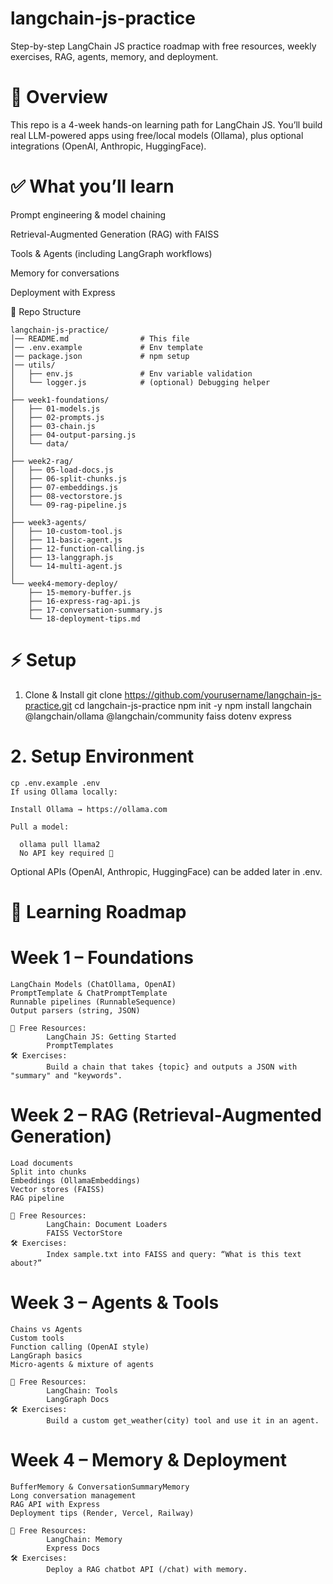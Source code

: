 # langchain-js-practice

Step-by-step LangChain JS practice roadmap with free resources, weekly exercises, RAG, agents, memory, and deployment.

# 🌟 Overview

This repo is a 4-week hands-on learning path for LangChain JS.
You’ll build real LLM-powered apps using free/local models (Ollama), plus optional integrations (OpenAI, Anthropic, HuggingFace).

# ✅ What you’ll learn

Prompt engineering & model chaining

Retrieval-Augmented Generation (RAG) with FAISS

Tools & Agents (including LangGraph workflows)

Memory for conversations

Deployment with Express

📂 Repo Structure

    langchain-js-practice/
    │── README.md                # This file
    │── .env.example             # Env template
    │── package.json             # npm setup
    │── utils/
    │   ├── env.js               # Env variable validation
    │   └── logger.js            # (optional) Debugging helper
    │
    ├── week1-foundations/
    │   ├── 01-models.js
    │   ├── 02-prompts.js
    │   ├── 03-chain.js
    │   ├── 04-output-parsing.js
    │   └── data/
    │
    ├── week2-rag/
    │   ├── 05-load-docs.js
    │   ├── 06-split-chunks.js
    │   ├── 07-embeddings.js
    │   ├── 08-vectorstore.js
    │   └── 09-rag-pipeline.js
    │
    ├── week3-agents/
    │   ├── 10-custom-tool.js
    │   ├── 11-basic-agent.js
    │   ├── 12-function-calling.js
    │   ├── 13-langgraph.js
    │   └── 14-multi-agent.js
    │
    └── week4-memory-deploy/
        ├── 15-memory-buffer.js
        ├── 16-express-rag-api.js
        ├── 17-conversation-summary.js
        └── 18-deployment-tips.md

# ⚡ Setup

1. Clone & Install
   git clone https://github.com/yourusername/langchain-js-practice.git
   cd langchain-js-practice
   npm init -y
   npm install langchain @langchain/ollama @langchain/community faiss dotenv express

# 2. Setup Environment

    cp .env.example .env
    If using Ollama locally:

    Install Ollama → https://ollama.com

    Pull a model:

      ollama pull llama2
      No API key required 🎉

Optional APIs (OpenAI, Anthropic, HuggingFace) can be added later in .env.

# 📅 Learning Roadmap

# Week 1 – Foundations

    LangChain Models (ChatOllama, OpenAI)
    PromptTemplate & ChatPromptTemplate
    Runnable pipelines (RunnableSequence)
    Output parsers (string, JSON)

    📖 Free Resources:
            LangChain JS: Getting Started
            PromptTemplates
    🛠 Exercises:
            Build a chain that takes {topic} and outputs a JSON with "summary" and "keywords".

# Week 2 – RAG (Retrieval-Augmented Generation)

    Load documents
    Split into chunks
    Embeddings (OllamaEmbeddings)
    Vector stores (FAISS)
    RAG pipeline

    📖 Free Resources:
            LangChain: Document Loaders
            FAISS VectorStore
    🛠 Exercises:
            Index sample.txt into FAISS and query: “What is this text about?”

# Week 3 – Agents & Tools

    Chains vs Agents
    Custom tools
    Function calling (OpenAI style)
    LangGraph basics
    Micro-agents & mixture of agents

    📖 Free Resources:
            LangChain: Tools
            LangGraph Docs
    🛠 Exercises:
            Build a custom get_weather(city) tool and use it in an agent.

# Week 4 – Memory & Deployment

    BufferMemory & ConversationSummaryMemory
    Long conversation management
    RAG API with Express
    Deployment tips (Render, Vercel, Railway)

    📖 Free Resources:
            LangChain: Memory
            Express Docs
    🛠 Exercises:
            Deploy a RAG chatbot API (/chat) with memory.
